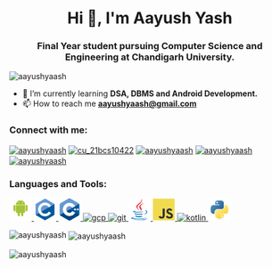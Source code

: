 
<h1 align="center">Hi 👋, I'm Aayush Yash</h1>
<h3 align="center">Final Year student pursuing Computer Science and Engineering at Chandigarh University.</h3>

<p align="left"> <img src="https://komarev.com/ghpvc/?username=aayushyaash&label=Profile%20views&color=0e75b6&style=flat" alt="aayushyaash" /> </p>

- 🌱 I’m currently learning **DSA, DBMS and Android Development.**
- 📫 How to reach me **aayushyaash@gmail.com**

<h3 align="left">Connect with me:</h3>
<p align="left">
<a href="https://linkedin.com/in/aayushyaash" target="blank"><img align="center" src="https://raw.githubusercontent.com/rahuldkjain/github-profile-readme-generator/master/src/images/icons/Social/linked-in-alt.svg" alt="aayushyaash" height="30" width="40" /></a>
<a href="https://www.codechef.com/users/cu_21bcs10422" target="blank"><img align="center" src="https://cdn.jsdelivr.net/npm/simple-icons@3.1.0/icons/codechef.svg" alt="cu_21bcs10422" height="30" width="40" /></a>
<a href="https://www.hackerrank.com/aayushyaash" target="blank"><img align="center" src="https://raw.githubusercontent.com/rahuldkjain/github-profile-readme-generator/master/src/images/icons/Social/hackerrank.svg" alt="aayushyaash" height="30" width="40" /></a>
<a href="https://www.leetcode.com/aayushyaash" target="blank"><img align="center" src="https://raw.githubusercontent.com/rahuldkjain/github-profile-readme-generator/master/src/images/icons/Social/leet-code.svg" alt="aayushyaash" height="30" width="40" /></a>
<a href="https://auth.geeksforgeeks.org/user/aayushyaash" target="blank"><img align="center" src="https://raw.githubusercontent.com/rahuldkjain/github-profile-readme-generator/master/src/images/icons/Social/geeks-for-geeks.svg" alt="aayushyaash" height="30" width="40" /></a>
</p>

<h3 align="left">Languages and Tools:</h3>
<p align="left"> <a href="https://developer.android.com" target="_blank" rel="noreferrer"> <img src="https://raw.githubusercontent.com/devicons/devicon/master/icons/android/android-original-wordmark.svg" alt="android" width="40" height="40"/> </a> <a href="https://www.cprogramming.com/" target="_blank" rel="noreferrer"> <img src="https://raw.githubusercontent.com/devicons/devicon/master/icons/c/c-original.svg" alt="c" width="40" height="40"/> </a> <a href="https://www.w3schools.com/cpp/" target="_blank" rel="noreferrer"> <img src="https://raw.githubusercontent.com/devicons/devicon/master/icons/cplusplus/cplusplus-original.svg" alt="cplusplus" width="40" height="40"/> </a> <a href="https://cloud.google.com" target="_blank" rel="noreferrer"> <img src="https://www.vectorlogo.zone/logos/google_cloud/google_cloud-icon.svg" alt="gcp" width="40" height="40"/> </a> <a href="https://git-scm.com/" target="_blank" rel="noreferrer"> <img src="https://www.vectorlogo.zone/logos/git-scm/git-scm-icon.svg" alt="git" width="40" height="40"/> </a> <a href="https://www.java.com" target="_blank" rel="noreferrer"> <img src="https://raw.githubusercontent.com/devicons/devicon/master/icons/java/java-original.svg" alt="java" width="40" height="40"/> </a> <a href="https://developer.mozilla.org/en-US/docs/Web/JavaScript" target="_blank" rel="noreferrer"> <img src="https://raw.githubusercontent.com/devicons/devicon/master/icons/javascript/javascript-original.svg" alt="javascript" width="40" height="40"/> </a> <a href="https://kotlinlang.org" target="_blank" rel="noreferrer"> <img src="https://www.vectorlogo.zone/logos/kotlinlang/kotlinlang-icon.svg" alt="kotlin" width="40" height="40"/> </a> <a href="https://www.python.org" target="_blank" rel="noreferrer"> <img src="https://raw.githubusercontent.com/devicons/devicon/master/icons/python/python-original.svg" alt="python" width="40" height="40"/> </a> </p>

<p><img align="left" src="https://github-readme-stats.vercel.app/api/top-langs?username=aayushyaash&show_icons=true&locale=en&layout=compact" alt="aayushyaash" /></p>

<p> <img align="center" src="https://github-readme-stats.vercel.app/api?username=aayushyaash&show_icons=true&locale=en" alt="aayushyaash" /></p>

<p><img align="center" src="https://github-readme-streak-stats.herokuapp.com/?user=aayushyaash&" alt="aayushyaash" /></p>


<!--
**Aayushyaash/Aayushyaash** is a ✨ _special_ ✨ repository because its `README.md` (this file) appears on your GitHub profile.

Here are some ideas to get you started:

- 🔭 I’m currently working on ...
- 🌱 I’m currently learning ...
- 👯 I’m looking to collaborate on ...
- 🤔 I’m looking for help with ...
- 💬 Ask me about ...
- 📫 How to reach me: ...
- 😄 Pronouns: ...
- ⚡ Fun fact: ...
-->
